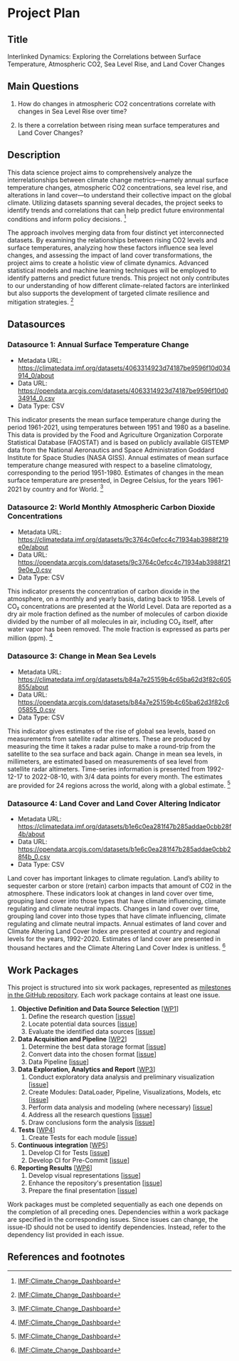 # Project Plan

## Title

Interlinked Dynamics: Exploring the Correlations between Surface Temperature, Atmospheric CO2, Sea Level Rise, and Land Cover Changes

## Main Questions

1. How do changes in atmospheric CO2 concentrations correlate with changes in Sea Level Rise over time?

2. Is there a correlation between rising mean surface temperatures and Land Cover Changes?

## Description


This data science project aims to comprehensively analyze the interrelationships between climate change metrics—namely annual surface temperature changes, atmospheric CO2 concentrations, sea level rise, and alterations in land cover—to understand their collective impact on the global climate. Utilizing datasets spanning several decades, the project seeks to identify trends and correlations that can help predict future environmental conditions and inform policy decisions. [^r1]

The approach involves merging data from four distinct yet interconnected datasets. By examining the relationships between rising CO2 levels and surface temperatures, analyzing how these factors influence sea level changes, and assessing the impact of land cover transformations, the project aims to create a holistic view of climate dynamics. Advanced statistical models and machine learning techniques will be employed to identify patterns and predict future trends. This project not only contributes to our understanding of how different climate-related factors are interlinked but also supports the development of targeted climate resilience and mitigation strategies. [^r1]

## Datasources

<!-- Describe each datasources you plan to use in a section. Use the prefic "DatasourceX" where X is the id of the datasource. -->

### Datasource 1: Annual Surface Temperature Change
* Metadata URL: https://climatedata.imf.org/datasets/4063314923d74187be9596f10d034914_0/about
* Data URL: https://opendata.arcgis.com/datasets/4063314923d74187be9596f10d034914_0.csv
* Data Type: CSV

This indicator presents the mean surface temperature change during the period 1961-2021, using temperatures between 1951 and 1980 as a baseline.
This data is provided by the Food and Agriculture Organization Corporate Statistical Database (FAOSTAT) and is based on publicly available GISTEMP data from the National Aeronautics and Space Administration Goddard Institute for Space Studies (NASA GISS). Annual estimates of mean surface temperature change measured with respect to a baseline climatology, corresponding to the period 1951-1980. Estimates of changes in the mean surface temperature are presented, in Degree Celsius, for the years 1961-2021 by country and for World. [^r1]

### Datasource 2: World Monthly Atmospheric Carbon Dioxide Concentrations
* Metadata URL: https://climatedata.imf.org/datasets/9c3764c0efcc4c71934ab3988f219e0e/about
* Data URL: https://opendata.arcgis.com/datasets/9c3764c0efcc4c71934ab3988f219e0e_0.csv
* Data Type: CSV

This indicator presents the concentration of carbon dioxide in the atmosphere, on a monthly and yearly basis, dating back to 1958. Levels of CO₂ concentrations are presented at the World Level. Data are reported as a dry air mole fraction defined as the number of molecules of carbon dioxide divided by the number of all molecules in air, including CO₂ itself, after water vapor has been removed. The mole fraction is expressed as parts per million (ppm). [^r1]

### Datasource 3: Change in Mean Sea Levels
* Metadata URL: https://climatedata.imf.org/datasets/b84a7e25159b4c65ba62d3f82c605855/about
* Data URL: https://opendata.arcgis.com/datasets/b84a7e25159b4c65ba62d3f82c605855_0.csv
* Data Type: CSV

This indicator gives estimates of the rise of global sea levels, based on measurements from satellite radar altimeters. These are produced by measuring the time it takes a radar pulse to make a round-trip from the satellite to the sea surface and back again. 
Change in mean sea levels, in millimeters, are estimated based on measurements of sea level from satellite radar altimeters. Time-series information is presented from 1992-12-17 to 2022-08-10, with 3/4 data points for every month. The estimates are provided for 24 regions across the world, along with a global estimate. [^r1]


### Datasource 4: Land Cover and Land Cover Altering Indicator
* Metadata URL: https://climatedata.imf.org/datasets/b1e6c0ea281f47b285addae0cbb28f4b/about
* Data URL: https://opendata.arcgis.com/datasets/b1e6c0ea281f47b285addae0cbb28f4b_0.csv
* Data Type: CSV

Land cover has important linkages to climate regulation. Land’s ability to sequester carbon or store (retain) carbon impacts that amount of CO2 in the atmosphere. These indicators look at changes in land cover over time, grouping land cover into those types that have climate influencing, climate regulating and climate neutral impacts.
Changes in land cover over time, grouping land cover into those types that have climate influencing, climate regulating and climate neutral impacts.
Annual estimates of land cover and Climate Altering Land Cover Index are presented at country and regional levels for the years, 1992-2020. 
Estimates of land cover are presented in thousand hectares and the Climate Altering Land Cover Index is unitless. [^r1]


## Work Packages

<!-- List of work packages ordered sequentially, each pointing to an issue with more details. -->

This project is structured into six work packages, represented as [milestones in the GitHub repository](https://github.com/Hassan8725/advance_data_engineering/milestones).
Each work package contains at least one issue. 

1. **Objective Definition and Data Source Selection** [[WP1](https://github.com/Hassan8725/advance_data_engineering/milestone/1)]
    1. Define the research question [[issue](https://github.com/Hassan8725/advance_data_engineering/issues/8)]
    2. Locate potential data sources [[issue](https://github.com/Hassan8725/advance_data_engineering/issues/9)]
    3. Evaluate the identified data sources [[issue](https://github.com/Hassan8725/advance_data_engineering/issues/10)]
2. **Data Acquisition and Pipeline** [[WP2](https://github.com/Hassan8725/advance_data_engineering/milestone/2)]
    1. Determine the best data storage format [[issue](https://github.com/Hassan8725/advance_data_engineering/issues/11)]
    2. Convert data into the chosen format [[issue](https://github.com/Hassan8725/advance_data_engineering/issues/12)]
    3. Data Pipeline [[issue](https://github.com/Hassan8725/advance_data_engineering/issues/13)]
3. **Data Exploration, Analytics and Report** [[WP3](https://github.com/Hassan8725/advance_data_engineering/milestone/3)]
    1. Conduct exploratory data analysis and preliminary visualization [[issue](https://github.com/Hassan8725/advance_data_engineering/issues/14)]
    2. Create Modules: DataLoader, Pipeline, Visualizations, Models, etc [[issue](https://github.com/Hassan8725/advance_data_engineering/issues/15)]
    3. Perform data analysis and modeling (where necessary) [[issue](https://github.com/Hassan8725/advance_data_engineering/issues/16)]
    4. Address all the research questions [[issue](https://github.com/Hassan8725/advance_data_engineering/issues/17)]
    5. Draw conclusions form the analysis [[issue](https://github.com/Hassan8725/advance_data_engineering/issues/18)]
4. **Tests** [[WP4](https://github.com/Hassan8725/advance_data_engineering/milestone/4)]
    1. Create Tests for each module [[issue](https://github.com/Hassan8725/advance_data_engineering/issues/19)]
5. **Continuous integration** [[WP5](https://github.com/Hassan8725/advance_data_engineering/milestone/5)]
    1. Develop CI for Tests [[issue](https://github.com/Hassan8725/advance_data_engineering/issues/20)]
    2. Develop CI for Pre-Commit [[issue](https://github.com/Hassan8725/advance_data_engineering/issues/21)]
6. **Reporting Results** [[WP6](https://github.com/Hassan8725/advance_data_engineering/milestone/6)]
    1. Develop visual representations [[issue](https://github.com/Hassan8725/advance_data_engineering/issues/22)]
    2. Enhance the repository's presentation [[issue](https://github.com/Hassan8725/advance_data_engineering/issues/23)]
    3. Prepare the final presentation [[issue](https://github.com/Hassan8725/advance_data_engineering/issues/24)]


Work packages must be completed sequentially as each one depends on the completion of all preceding ones. Dependencies within a work package are specified in the corresponding issues.
Since issues can change, the issue-ID should not be used to identify dependencies. Instead, refer to the dependency list provided in each issue.

## References and footnotes

[^r1]: [IMF:Climate_Change_Dashboard](https://climatedata.imf.org/)